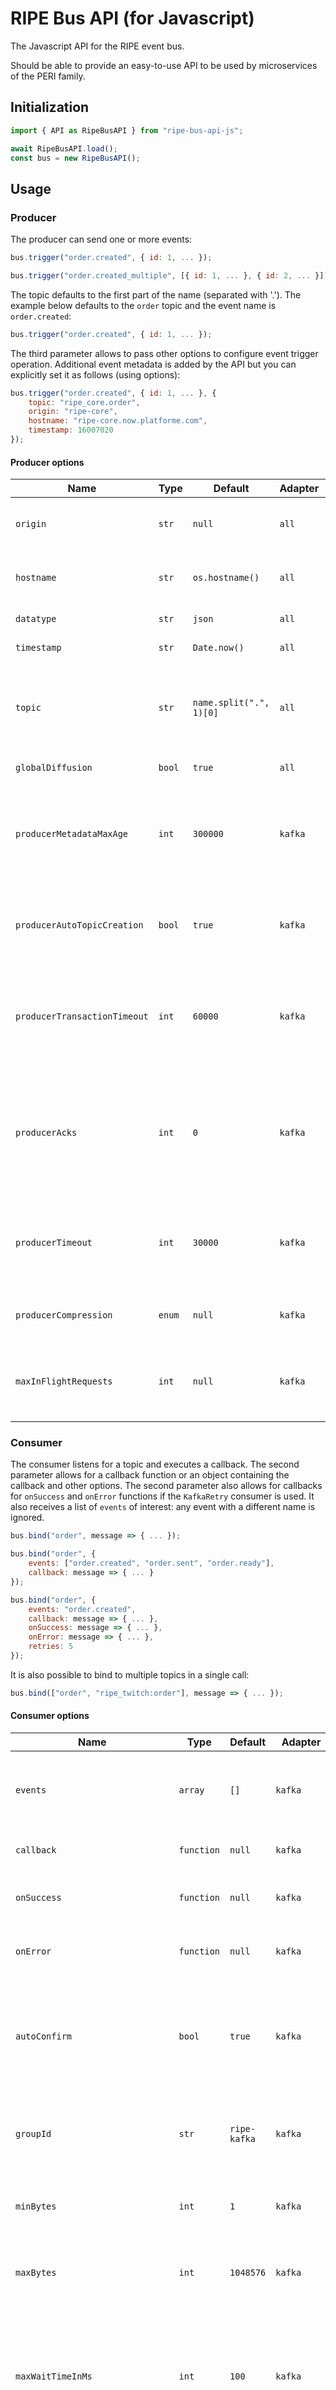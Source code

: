 # RIPE Bus API (for Javascript)

The Javascript API for the RIPE event bus.

Should be able to provide an easy-to-use API to be used by microservices of the PERI family.

## Initialization

```javascript
import { API as RipeBusAPI } from "ripe-bus-api-js";

await RipeBusAPI.load();
const bus = new RipeBusAPI();
```

## Usage

### Producer

The producer can send one or more events:

```javascript
bus.trigger("order.created", { id: 1, ... });

bus.trigger("order.created_multiple", [{ id: 1, ... }, { id: 2, ... }]);
```

The topic defaults to the first part of the name (separated with '.'). The example below defaults to the `order` topic and the event name is `order.created`:

```javascript
bus.trigger("order.created", { id: 1, ... });
```

The third parameter allows to pass other options to configure event trigger operation. Additional event metadata is added by the API but you can explicitly set it as follows (using options):

```javascript
bus.trigger("order.created", { id: 1, ... }, {
    topic: "ripe_core.order",
    origin: "ripe-core",
    hostname: "ripe-core.now.platforme.com",
    timestamp: 16007020
});
```

#### Producer options

| Name                         | Type   | Default                 | Adapter | Description                                                                                                                                           |
| ---------------------------- | ------ | ----------------------- | ------- | ----------------------------------------------------------------------------------------------------------------------------------------------------- |
| `origin`                     | `str`  | `null`                  | `all`   | Name of the service that originated the message.                                                                                                      |
| `hostname`                   | `str`  | `os.hostname()`         | `all`   | Hostname of the service that originated the message.                                                                                                  |
| `datatype`                   | `str`  | `json`                  | `all`   | Datatype of the payload message.                                                                                                                      |
| `timestamp`                  | `str`  | `Date.now()`            | `all`   | Timestamp of the message creation.                                                                                                                    |
| `topic`                      | `str`  | `name.split(".", 1)[0]` | `all`   | The topic to which the message will be sent. If no topic is provided, it defaults to the first part of the string (split by `.`).                     |
| `globalDiffusion`            | `bool` | `true`                  | `all`   | Enables the global diffusion of topics.                                                                                                               |
| `producerMetadataMaxAge`     | `int`  | `300000`                | `kafka` | Period of time in milliseconds in which a force refresh of the metadata is made if no partition leadership changes are made.                          |
| `producerAutoTopicCreation`  | `bool` | `true`                  | `kafka` | Enables topic creation when if topic did not exist previously before sending the message.                                                             |
| `producerTransactionTimeout` | `int`  | `60000`                 | `kafka` | The maximum amount of time in milliseconds it waits for a delivery status updated from the producer before aborting the process.                      |
| `producerAcks`               | `int`  | `0`                     | `kafka` | Controls the number of required acks (`-1` for all replicas acknowledgements, `0` for no acknowledgments and `1` for only the leader acknowledgment). |
| `producerTimeout`            | `int`  | `30000`                 | `kafka` | The amount of time in milliseconds to await a response for acknowledgement from the message sending.                                                  |
| `producerCompression`        | `enum` | `null`                  | `kafka` | The compression codec to be applied to the message (`gzip` or `null`).                                                                                |
| `maxInFlightRequests`        | `int`  | `null`                  | `kafka` | Maximum number of requests that may be in progress concurrently. If `null` there is no limit.                                                         |

### Consumer

The consumer listens for a topic and executes a callback. The second parameter allows for a callback function or an object containing the callback and other options. The second parameter also allows for callbacks for `onSuccess` and `onError` functions if the `KafkaRetry` consumer is used. It also receives a list of `events` of interest: any event with a different name is ignored.

```javascript
bus.bind("order", message => { ... });

bus.bind("order", {
    events: ["order.created", "order.sent", "order.ready"],
    callback: message => { ... }
});

bus.bind("order", {
    events: "order.created",
    callback: message => { ... },
    onSuccess: message => { ... },
    onError: message => { ... },
    retries: 5
});
```

It is also possible to bind to multiple topics in a single call:

```javascript
bus.bind(["order", "ripe_twitch:order"], message => { ... });
```

#### Consumer options

| Name                             | Type       | Default      | Adapter      | Description                                                                                                                                                                                                           |
| -------------------------------- | ---------- | ------------ | ------------ | --------------------------------------------------------------------------------------------------------------------------------------------------------------------------------------------------------------------- |
| `events`                         | `array`    | `[]`         | `kafka`      | An array of events that will filter the messages payload `name`, only the messages with these events will be processed.                                                                                               |
| `callback`                       | `function` | `null`       | `kafka`      | The callback function that is called for each message received.                                                                                                                                                       |
| `onSuccess`                      | `function` | `null`       | `kafka`      | The callback function that is called if the message process was successful.                                                                                                                                           |
| `onError`                        | `function` | `null`       | `kafka`      | The callback function that is called if the message process was unsuccessful.                                                                                                                                         |
| `autoConfirm`                    | `bool`     | `true`       | `kafka`      | Flag that controls if the default `onSuccess` method is used when a message is successfully processed (the message is sent to topic `confirmation.success`).                                                          |
| `groupId`                        | `str`      | `ripe-kafka` | `kafka`      | Kafka consumer group ID, identifies a consumer and is unique for a given Kafka broker (more [here](https://kafka.js.org/docs/1.13.0/consuming)).                                                                      |
| `minBytes`                       | `int`      | `1`          | `kafka`      | Kafka consumer minimum amount of bytes the server should return on a fetch request.                                                                                                                                   |
| `maxBytes`                       | `int`      | `1048576`    | `kafka`      | Kafka consumer maximum amount of bytes the server should return on a fetch request.                                                                                                                                   |
| `maxWaitTimeInMs`                | `int`      | `100`        | `kafka`      | The maximum amount of time in milliseconds the consumer will block before answering the fetch request if there isn’t sufficient data to immediately satisfy the requirement given by the minimum bytes configuration. |
| `autoCommit`                     | `bool`     | `true`       | `kafka`      | Enables the auto commit of offsets to Kafka.                                                                                                                                                                          |
| `autoCommitInterval`             | `int`      | `5000`       | `kafka`      | The interval min milliseconds between each auto commit of offsets.                                                                                                                                                    |
| `autoCommitThreshold`            | `int`      | `1`          | `kafka`      | The number of messages that need to be resolved between each auto commit of offsets.                                                                                                                                  |
| `partitionsConsumedConcurrently` | `int`      | `1`          | `kafka`      | The number of partitions from which their messages can be consumed concurrently.                                                                                                                                      |
| `eachBatchAutoResolve`           | `bool`     | `true`       | `kafka`      | Enables the auto commit of offsets on a message batch processing success.                                                                                                                                             |
| `run`                            | `bool`     | `true`       | `kafka`      | Flag that controls if the consumer executes on the bind call (starts consuming messages).                                                                                                                             |
| `block`                          | `bool`     | `false`      | `kafka`      | Flag that controls if the consumer event loop is blocked.                                                                                                                                                             |
| `override`                       | `bool`     | `false`      | `kafka`      | Flag that controls if the consumer callbacks are overridden with the provided ones.                                                                                                                                   |
| `retries`                        | `int`      | `5`          | `kafkaRetry` | The maximum number of retries of a message process after its first failure. If the retries are not enough, the `onError` callback is called and the message process is aborted.                                       |
| `retryDelay`                     | `int`      | `50`         | `kafkaRetry` | The amount of time in milliseconds that is waited before retrying to process a previously failed message.                                                                                                             |
| `messageFailureMaxTime`          | `int`      | `null`       | `kafkaRetry` | The maximum amount of time in milliseconds that the retry process must last before retry of the message process is aborted.                                                                                           |
| `messageDelayExponential`        | `int`      | `2`          | `kafkaRetry` | The exponential used to increase the delay between retries of a previously failed message processing.                                                                                                                 |
| `retryPersistenceDir`            | `str`      | `data`       | `kafkaRetry` | Kafka retry consumer persistent directory that will store files for message retries.                                                                                                                                  |

## Configuration

### Global

| Name                 | Type   | Default | Description                                                                 |
| -------------------- | ------ | ------- | --------------------------------------------------------------------------- |
| **BUS_ADAPTER**      | `str`  | `kafka` | The name of the bus adapter adapter to be used (eg: `kafka`, `kafkaRetry`). |
| **GLOBAL_DIFFUSION** | `bool` | `true`  | Enables the global diffusion of topics.                                     |
### Kafka

| Name                                                | Type   | Default            | Description                                                                                                                                                                                                           |
| --------------------------------------------------- | ------ | ------------------ | --------------------------------------------------------------------------------------------------------------------------------------------------------------------------------------------------------------------- |
| **KAFKA_HOSTS**                                     | `str`  | `localhost:9092`   | The hostname and port of the Kafka nodes to be used, separated by a `,` (comma).                                                                                                                                      |
| **KAFKA_CLIENT_ID**                                 | `str`  | `ripe-kafka`       | Kafka client ID, uniquely identifies a connection to a Kafka broker (more [here](https://kafka.js.org/docs/1.13.0/configuration)).                                                                                    |
| **KAFKA_CONNECT_TIMEOUT**                           | `int`  | `10000`            | The amount of time in milliseconds to wait for a successful connection to a Kafka broker.                                                                                                                             |
| **KAFKA_REQUEST_TIMEOUT**                           | `int`  | `30000`            | The amount of time in milliseconds to wait for a successful request to a Kafka broker.                                                                                                                                |
| **KAFKA_INITIAL_RETRY_TIME**                        | `int`  | `300`              | The amount used to calculate the retry time of a failed request to the Kafka broker.                                                                                                                                  |
| **KAFKA_MAX_RETRY_TIME**                            | `int`  | `30000`            | The maximum amount of time in milliseconds for a retry.                                                                                                                                                               |
| **KAFKA_RETRIES**                                   | `int`  | `5`                | Kafka max number of retries to be used when it fails to connect to a Kafka broker.                                                                                                                                    |
| **KAFKA_CONSUMER_GROUP_ID**                         | `str`  | `${RANDOM_STRING}` | Kafka consumer group ID, identifies a consumer and is unique for a given Kafka broker (more [here](https://kafka.js.org/docs/1.13.0/consuming)).                                                                      |
| **KAFKA_CONSUMER_FETCH_MIN_BYTES**                  | `int`  | `1`                | Kafka consumer minimum amount of bytes the server should return on a fetch request.                                                                                                                                   |
| **KAFKA_CONSUMER_FETCH_MAX_BYTES**                  | `int`  | `1048576`          | Kafka consumer maximum amount of bytes the server should return on a fetch request.                                                                                                                                   |
| **KAFKA_CONSUMER_FETCH_MAX_WAIT**                   | `int`  | `100`              | The maximum amount of time in milliseconds the consumer will block before answering the fetch request if there isn’t sufficient data to immediately satisfy the requirement given by the minimum bytes configuration. |
| **KAFKA_CONSUMER_AUTO_COMMIT**                      | `bool` | `true`             | Enables the auto commit of offsets to Kafka.                                                                                                                                                                          |
| **KAFKA_CONSUMER_AUTO_COMMIT_INTERVAL**             | `int`  | `5000`             | The interval min milliseconds between each auto commit of offsets.                                                                                                                                                    |
| **KAFKA_CONSUMER_AUTO_COMMIT_THRESHOLD**            | `int`  | `1`                | The number of messages that need to be resolved between each auto commit of offsets.                                                                                                                                  |
| **KAFKA_CONSUMER_PARTITIONS_CONSUMED_CONCURRENTLY** | `int`  | `1`                | The number of partitions from which their messages can be consumed concurrently.                                                                                                                                      |
| **KAFKA_CONSUMER_BATCH_AUTO_RESOLVE**               | `bool` | `true`             | Enables the auto commit of offsets on a message batch processing success.                                                                                                                                             |
| **KAFKA_CONSUMER_MESSAGE_FAILURE_RETRIES**          | `int`  | `5`                | The maximum number of retries of a message process after its first failure. If the retries are not enough, the `onError` callback is called and the message process is aborted.                                       |
| **KAFKA_CONSUMER_MESSAGE_FIRST_DELAY**              | `int`  | `50`               | The amount of time in milliseconds that is waited before retrying to process a previously failed message.                                                                                                             |
| **KAFKA_CONSUMER_MESSAGE_FAILURE_MAX_TIME**         | `int`  | `null`             | The maximum amount of time in milliseconds that the retry process must last before retry of the message process is aborted.                                                                                           |
| **KAFKA_CONSUMER_MESSAGE_DELAY_EXPONENTIAL**        | `int`  | `2`                | The exponential used to increase the delay between retries of a previously failed message processing.                                                                                                                 |
| **KAFKA_CONSUMER_RETRY_PERSISTENCE_DIR**            | `int`  | `2`                | Kafka retry consumer persistent directory that will store files for message retries.                                                                                                                                  |
| **KAFKA_PRODUCER_METADATA_MAX_AGE**                 | `int`  | `300000`           | Period of time in milliseconds in which a force refresh of the metadata is made if no partition leadership changes are made.                                                                                          |
| **KAFKA_PRODUCER_AUTO_TOPIC_CREATION**              | `bool` | `true`             | Enables topic creation when if topic did not exist previously before sending the message.                                                                                                                             |
| **KAFKA_PRODUCER_TRANSACTION_TIMEOUT**              | `int`  | `60000`            | The maximum amount of time in milliseconds it waits for a delivery status updated from the producer before aborting the process.                                                                                      |
| **KAFKA_PRODUCER_ACKS**                             | `int`  | `0`                | Controls the number of required acks (`-1` for all replicas acknowledgements, `0` for no acknowledgments and `1` for only the leader acknowledgment).                                                                 |
| **KAFKA_PRODUCER_TIMEOUT**                          | `int`  | `30000`            | The amount of time in milliseconds to await a response for acknowledgement from the message sending.                                                                                                                  |
| **KAFKA_PRODUCER_COMPRESSION**                      | `enum` | `null`             | The compression codec to be applied to the message (`gzip` or `null`).                                                                                                                                                |
| **KAFKA_PRODUCER_MAX_INFLIGHT_REQUESTS**            | `int`  | `null`             | Maximum number of requests that may be in progress concurrently. If `null` there is no limit.                                                                                                                         |

For more details and up-to-date information on Kafka specific configs check the [Kafka official documentation](https://kafka.apache.org/documentation/#configuration) and [KafkaJS documentation](https://kafka.js.org/docs/getting-started).

## License

RIPE Bus API (for Javascript) is currently licensed under the [Apache License, Version 2.0](http://www.apache.org/licenses/).

## Build Automation

[![Build Status](https://app.travis-ci.com/ripe-tech/ripe-bus-api-js.svg?branch=master)](https://travis-ci.com/github/ripe-tech/ripe-bus-api-js)
[![Build Status GitHub](https://github.com/ripe-tech/ripe-bus-api-js/workflows/Main%20Workflow/badge.svg)](https://github.com/ripe-tech/ripe-bus-api-js/actions)
[![npm Status](https://img.shields.io/npm/v/ripe-bus-api.svg)](https://www.npmjs.com/package/ripe-bus-api)
[![License](https://img.shields.io/badge/license-Apache%202.0-blue.svg)](https://www.apache.org/licenses/)
